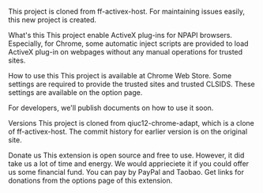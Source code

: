 This project is cloned from ff-activex-host. For maintaining issues easily, this new project is created.

What's this
This project enable ActiveX plug-ins for NPAPI browsers. Especially, for Chrome, some automatic inject scripts are provided to load ActiveX plug-in on webpages without any manual operations for trusted sites.

How to use this
This project is available at Chrome Web Store. Some settings are required to provide the trusted sites and trusted CLSIDS. These settings are available on the option page.

For developers, we'll publish documents on how to use it soon.

Versions
This project is cloned from qiuc12-chrome-adapt, which is a clone of ff-activex-host. The commit history for earlier version is on the original site.

Donate us
This extension is open source and free to use. However, it did take us a lot of time and energy. We would apprieciete it if you could offer us some financial fund. You can pay by PayPal and Taobao. Get links for donations from the options page of this extension.
